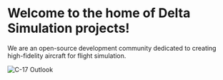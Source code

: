 # Welcome to the home of Delta Simulation projects!
We are an open-source development community dedicated to creating high-fidelity aircraft for flight simulation. 

![C-17 Outlook](image-2.png)